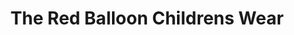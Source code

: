 ---
title: "The Red Balloon Childrens Wear"
url: /melbourne/the-red-balloon-childrens-wear/
shop: clothes
---